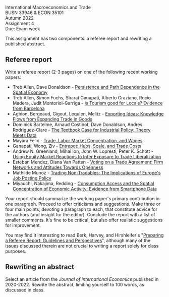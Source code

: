 International Macroeconomics and Trade\
BUSN 33946 & ECON 35101\
Autumn 2022\
Assignment 4\
Due: Exam week

This assignment has two components: a referee report and rewriting a published abstract.

## Referee report

Write a referee report (2-3 pages) on one of the following recent
working papers:

-   Treb Allen, Dave Donaldson - [Persistence and Path Dependence in the Spatial Economy](https://www.nber.org/papers/w28059) 
-	Treb Allen, Simon Fuchs, Sharat Ganapati, Alberto Graziano, Rocio Madera, Judit Montoriol-Garriga - [Is Tourism good for Locals? Evidence from Barcelona](https://conference.nber.org/conf_papers/f141217/f141217.pdf)
-	Aghion, Bergeaud, Gigout, Lequien, Melitz - [Exporting Ideas: Knowledge Flows from Expanding Trade in Goods](https://scholar.harvard.edu/aghion/publications/exporting-ideas-knowledge-flows-expanding-trade-goods)
-   Dominick Bartelme, Arnaud Costinot, Dave Donaldson, Andres Rodriguez-Clare - [The Textbook Case for Industrial Policy: Theory Meets Data](https://dave-donaldson.com/wp-content/uploads/BCDR.pdf)
-   Mayara Felix - [Trade, Labor Market Concentration, and Wages](https://conference.nber.org/conf_papers/f170795.pdf)
-	Ganapati, Wong, Ziv -  [Entrepot: Hubs, Scale, and Trade Costs](https://www.nber.org/papers/w29015)
-   Andrew N. Greenland, Mihai Ion, John W. Lopresti, Peter K. Schott - [Using Equity Market Reactions to Infer Exposure to Trade Liberalization](https://sompks4.github.io/public/stock_225.pdf)
-   Esteban Mendez, Diana Van Patten - [Voting on a Trade Agreement: Firm Networks and Attitudes Towards Openness](https://www.dianavanpatten.com/_files/ugd/27755d_ea4e4ab21eeb4be68ca650bf47a4cbe2.pdf)
-   Mathilde Munoz - [Trading Non-Tradables: The Implications of Europe's Job Posting Policy](https://conference.nber.org/conf_papers/f170591.pdf)
-	Miyauchi, Nakajima, Redding - [Consumption Access and the Spatial Concentration of Economic Activity: Evidence from Smartphone Data](https://www.nber.org/papers/w28497)

Your report should summarize the working paper's primary contribution in one paragraph.
Proceed to offer criticisms and suggestions.
Make three or four main points, devoting a paragraph to each, that constitute advice for the authors (and insight for the editor).
Conclude the report with a list of smaller comments.
It's fine to be critical, but also offer realistic suggestions for improvement.

You may find it interesting to read Berk, Harvey, and Hirshleifer's "[Preparing a Referee Report: Guidelines and Perspectives](https://papers.ssrn.com/sol3/papers.cfm?abstract_id=2547191)",
although many of the issues discussed therein are not crucial to writing a report solely for class purposes.

## Rewriting an abstract

Select an article from the *Journal of International Economics* published in 2020-2022.
Rewrite the abstract, limiting yourself to 100 words, as discussed in class.
